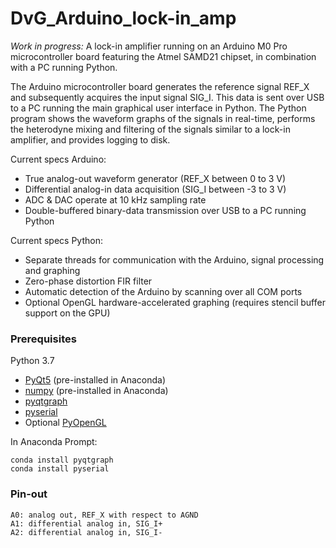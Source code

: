 # DvG_Arduino_lock-in_amp
_Work in progress:_ A lock-in amplifier running on an Arduino M0 Pro microcontroller board featuring the Atmel SAMD21 chipset, in combination with a PC running Python.

The Arduino microcontroller board generates the reference signal REF_X and subsequently acquires the input signal SIG_I. This data is sent over USB to a PC running the main graphical user interface in Python. The Python program shows the waveform graphs of the signals in real-time, performs the heterodyne mixing and filtering of the signals similar to a lock-in amplifier, and provides logging to disk.

Current specs Arduino:
- True analog-out waveform generator (REF_X between 0 to 3 V)
- Differential analog-in data acquisition (SIG_I between -3 to 3 V)
- ADC & DAC operate at 10 kHz sampling rate
- Double-buffered binary-data transmission over USB to a PC running Python

Current specs Python:
- Separate threads for communication with the Arduino, signal processing and graphing
- Zero-phase distortion FIR filter
- Automatic detection of the Arduino by scanning over all COM ports
- Optional OpenGL hardware-accelerated graphing (requires stencil buffer support on the GPU)

### Prerequisites
Python 3.7
- [PyQt5](https://www.riverbankcomputing.com/software/pyqt/intro) (pre-installed in Anaconda)
- [numpy](http://www.numpy.org/) (pre-installed in Anaconda)
- [pyqtgraph](http://www.pyqtgraph.org/documentation/)
- [pyserial](https://pythonhosted.org/pyserial/)
- Optional [PyOpenGL](http://pyopengl.sourceforge.net/)

In Anaconda Prompt:
```
conda install pyqtgraph
conda install pyserial
```

### Pin-out
```
A0: analog out, REF_X with respect to AGND
A1: differential analog in, SIG_I+
A2: differential analog in, SIG_I-
```
